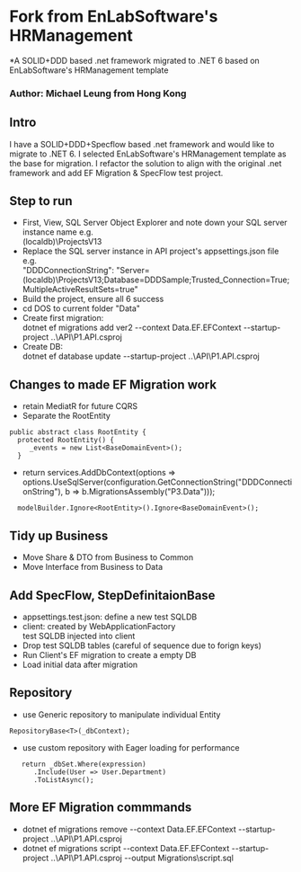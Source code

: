 # Fork from EnLabSoftware's HRManagement
*A SOLID+DDD based .net framework migrated to .NET 6 based on EnLabSoftware's HRManagement template
### Author: Michael Leung from Hong Kong
## Intro
I have a SOLID+DDD+Specflow based .net framework and would like to migrate to .NET 6. I selected EnLabSoftware's HRManagement template as the base for migration. I refactor the solution to align with the original .net framework and add EF Migration & SpecFlow test project.

## Step to run
* First, View, SQL Server Object Explorer and note down your SQL server instance name e.g. <br>(localdb)\\ProjectsV13
* Replace the SQL server instance in API project's appsettings.json file e.g. <br> "DDDConnectionString": "Server=(localdb)\\ProjectsV13;Database=DDDSample;Trusted_Connection=True;MultipleActiveResultSets=true"
* Build the project, ensure all 6 success
* cd DOS to current folder "Data"
* Create first migration:<br>dotnet ef migrations add ver2 --context Data.EF.EFContext --startup-project ..\API\P1.API.csproj
* Create DB: <br>dotnet ef database update  --startup-project ..\API\P1.API.csproj

## Changes to made EF Migration work
* retain MediatR for future CQRS
* Separate the RootEntity
```
public abstract class RootEntity {
  protected RootEntity() {
     _events = new List<BaseDomainEvent>();
  }
``` 
* return services.AddDbContext<EFContext>(options => <br> options.UseSqlServer(configuration.GetConnectionString("DDDConnectionString"), b => b.MigrationsAssembly("P3.Data")));
``` 
  modelBuilder.Ignore<RootEntity>().Ignore<BaseDomainEvent>();
``` 
## Tidy up Business
* Move Share & DTO from Business to Common
* Move Interface from Business to Data

## Add SpecFlow, StepDefinitaionBase
* appsettings.test.json: define a new test SQLDB
* client: created by WebApplicationFactory<br>test SQLDB injected into client
* Drop test SQLDB tables (careful of sequence due to forign keys)
* Run Client's EF migration to create a empty DB
* Load initial data after migration

## Repository
* use Generic repository to manipulate individual Entity
```
RepositoryBase<T>(_dbContext);
```
* use custom repository with Eager loading for performance
```
   return _dbSet.Where(expression)
      .Include(User => User.Department)
      .ToListAsync();
```

## More EF Migration commmands
* dotnet ef migrations remove --context Data.EF.EFContext --startup-project ..\API\P1.API.csproj
* dotnet ef migrations script --context Data.EF.EFContext --startup-project ..\API\P1.API.csproj --output Migrations\script.sql

